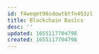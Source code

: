```yaml
---
id: f4weqmt96sdowtbtfn453zl
title: Blockchain Basics
desc: ''
updated: 1655117704798
created: 1655117704798
---
```


